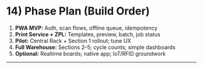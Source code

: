 # 14) Phase Plan (Build Order)
1. **PWA MVP:** Auth, scan flows, offline queue, idempotency  
2. **Print Service + ZPL:** Templates, preview, batch, job status  
3. **Pilot:** Central Rack + Section 1 rollout; tune UX  
4. **Full Warehouse:** Sections 2–5; cycle counts; simple dashboards  
5. **Optional:** Realtime boards; native app; IoT/RFID groundwork

---
